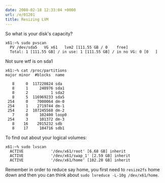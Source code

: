 ```yaml
---
date: 2008-02-18 12:33:04 +0000
url: /e/01201
title: Resizing LVM
---
```



So what is your disk's capacity?

    x61:~% sudo pvscan
      PV /dev/sda5   VG x61   lvm2 [111.55 GB / 0    free]
      Total: 1 [111.55 GB] / in use: 1 [111.55 GB] / in no VG: 0 [0   ]

Not sure wtf is on sda1

    x61:~% cat /proc/partitions 
    major minor  #blocks  name

       8     0  117220824 sda
       8     1     248976 sda1
       8     2          1 sda2
       8     5  116969233 sda5
     254     0    7000064 dm-0
     254     1    2719744 dm-1
     254     2  107245568 dm-2
       7     0     102400 loop0
     254     3     101372 dm-3
       8    16    2015232 sdb
       8    17     184716 sdb1


To find out about your logical volumes:

    x61:~% sudo lvscan
      ACTIVE            '/dev/x61/root' [6.68 GB] inherit
      ACTIVE            '/dev/x61/swap_1' [2.59 GB] inherit
      ACTIVE            '/dev/x61/home' [102.28 GB] inherit


Remember in order to reduce say home, you first need to `resize2fs` home down and then you can think about `sudo lvreduce -L-10g /dev/x61/home`.

